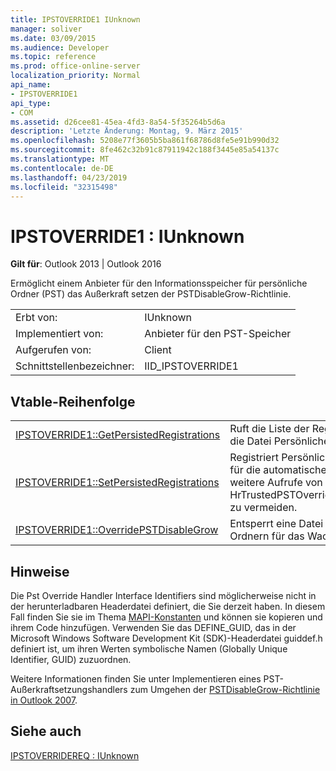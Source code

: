 ```yaml
---
title: IPSTOVERRIDE1 IUnknown
manager: soliver
ms.date: 03/09/2015
ms.audience: Developer
ms.topic: reference
ms.prod: office-online-server
localization_priority: Normal
api_name:
- IPSTOVERRIDE1
api_type:
- COM
ms.assetid: d26cee81-45ea-4fd3-8a54-5f35264b5d6a
description: 'Letzte Änderung: Montag, 9. März 2015'
ms.openlocfilehash: 5208e77f3605b5ba861f68786d8fe5e91b990d32
ms.sourcegitcommit: 8fe462c32b91c87911942c188f3445e85a54137c
ms.translationtype: MT
ms.contentlocale: de-DE
ms.lasthandoff: 04/23/2019
ms.locfileid: "32315498"
---
```

# <a name="ipstoverride1--iunknown"></a>IPSTOVERRIDE1 : IUnknown

  
  
**Gilt für**: Outlook 2013 | Outlook 2016 
  
Ermöglicht einem Anbieter für den Informationsspeicher für persönliche Ordner (PST) das Außerkraft setzen der PSTDisableGrow-Richtlinie.
  
|||
|:-----|:-----|
|Erbt von:  <br/> |IUnknown  <br/> |
|Implementiert von:  <br/> |Anbieter für den PST-Speicher  <br/> |
|Aufgerufen von:  <br/> |Client  <br/> |
|Schnittstellenbezeichner:  <br/> |IID_IPSTOVERRIDE1  <br/> |
   
## <a name="vtable-order"></a>Vtable-Reihenfolge

|||
|:-----|:-----|
|[IPSTOVERRIDE1::GetPersistedRegistrations](ipstoverride1-getpersistedregistrations.md) <br/> |Ruft die Liste der Registrierungen für die Datei Persönliche Ordner (PST) ab.  <br/> |
|[IPSTOVERRIDE1::SetPersistedRegistrations](ipstoverride1-setpersistedregistrations.md) <br/> |Registriert Persönliche Ordnerdateien für die automatische Entsperrung, um weitere Aufrufe von HrTrustedPSTOverrideHandlerCallback zu vermeiden.  <br/> |
|[IPSTOVERRIDE1::OverridePSTDisableGrow](ipstoverride1-overridepstdisablegrow.md) <br/> |Entsperrt eine Datei mit persönlichen Ordnern für das Wachstum.  <br/> |
   
## <a name="remarks"></a>Hinweise

Die Pst Override Handler Interface Identifiers sind möglicherweise nicht in der herunterladbaren Headerdatei definiert, die Sie derzeit haben. In diesem Fall finden Sie sie im Thema [MAPI-Konstanten](mapi-constants.md) und können sie kopieren und ihrem Code hinzufügen. Verwenden Sie das DEFINE_GUID, das in der Microsoft Windows Software Development Kit (SDK)-Headerdatei guiddef.h definiert ist, um ihren Werten symbolische Namen (Globally Unique Identifier, GUID) zuzuordnen. 
  
Weitere Informationen finden Sie unter Implementieren eines PST-Außerkraftsetzungshandlers zum Umgehen der [PSTDisableGrow-Richtlinie in Outlook 2007](https://support.microsoft.com/kb/956070).
  
## <a name="see-also"></a>Siehe auch



[IPSTOVERRIDEREQ : IUnknown](ipstoverridereqiunknown.md)


